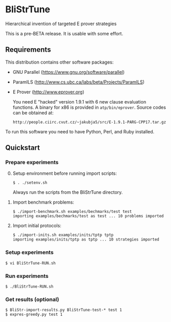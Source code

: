 # BliStrTune
Hierarchical invention of targeted  E prover strategies

This is a pre-BETA release.  It is usable with some effort.

## Requirements

This distribution contains other software packages:

* GNU Parallel (https://www.gnu.org/software/parallel)
* ParamILS (http://www.cs.ubc.ca/labs/beta/Projects/ParamILS)
* E Prover (http://www.eprover.org) 
   
   You need E "hacked" version 1.9.1 with 6 new clause evaluation functions.
   A binary for x86 is provided in `atp/bin/eprover`.  Source codes can be
   obtained at:
   
      http://people.ciirc.cvut.cz/~jakubja5/src/E-1.9.1-PARG-CPP17.tar.gz

To run this software you need to have Python, Perl, and Ruby installed.

## Quickstart

### Prepare experiments

0. Setup environment before running import scripts:
   
   ```
   $ . ./setenv.sh
   ```
   Always run the scripts from the BliStrTune directory.

1. Import benchmark problems:

   ```
   $ ./import-benchmark.sh examples/bechmarks/test test  
   importing examples/bechmarks/test as test ... 10 problems imported
   ```

2. Import initial protocols:

   ```
   $ ./import-inits.sh examples/inits/tptp tptp
   importing examples/inits/tptp as tptp ... 10 strategies imported
   ```

### Setup experiments

   ```
   $ vi BliStrTune-RUN.sh
   ```

### Run experiments

   ```
   $ ./BliStrTune-RUN.sh
   ```

### Get results (optional)
   
   ```
   $ BliStr-import-results.py BliStrTune-test-* test 1
   $ expres-greedy.py test 1
   ```

